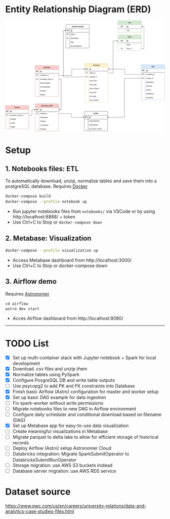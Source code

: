 #  Entity Relationship Diagram (ERD)
[![ERD diagram](ERD.png)](https://viewer.diagrams.net/?tags=%7B%7D&lightbox=1&highlight=0000ff&edit=_blank&layers=1&nav=1&title=DER%20inventory_analysis&dark=auto#Uhttps%3A%2F%2Fdrive.google.com%2Fuc%3Fid%3D1_B1yiPsM6hpgth14rVbpCK10uO4eSjG3%26export%3Ddownload)
# Setup

## 1. Notebooks files: ETL
To automatically download, unzip, normalize tables and save them into a postgreSQL database.
Requires [Docker](https://www.docker.com/get-started/)
```bash
docker-compose build
docker-compose --profile notebook up 
```
- Run jupyter notebooks files from `notebooks/` via VSCode or by using http://localhost:8888/ + token
- Use Ctrl+C to Stop or `docker-compose down`
## 2. Metabase: Visualization
```bash
docker-compose --profile visualization up
```
- Access Metabase dashboard from http://localhost:3000/
- Use Ctrl+C to Stop or docker-compose down

## 3. Airflow demo
Requires [Astronomer](https://www.astronomer.io/docs/astro/cli/install-cli/?tab=windowswithwinget#install-the-astro-cli)
```
cd airflow
astro dev start
```
- Acces Airflow dashboard from http://localhost:8080/
---
# TODO List
- [x] Set up multi-container stack with Jupyter notebook + Spark for local development
- [x] Download .csv files and unzip them 
- [x] Normalize tables using PySpark
- [x] Configure PosgreSQL DB and write table outputs
- [ ] Use psycopg2 to add PK and FK constraints into Database
- [x] Finish basic Airflow (Astro) configuration for master and worker setup
- [x] Set up basic DAG example for data ingestion
- [ ] Fix spark-worker without write permissions
- [ ] Migrate notebooks files to new DAG in Airflow environment
- [ ] Configure daily scheduler and conditional download based on filename (DAG)
- [x] Set up Metabase app for easy-to-use data visualization
- [ ] Create meaningful visualizations in Metabase 
- [ ] Migrate parquet to delta lake to allow for efficient storage of historical records
- [ ] Deploy Airflow (Astro) setup Astronomer Cloud
- [ ] Databricks integration: Migrate SparkSubmitOperator to DatabricksSubmitRunOperator
- [ ] Storage migration: use AWS S3 buckets instead
- [ ] Database server migration: use AWS RDS service

# Dataset source
https://www.pwc.com/us/en/careers/university-relations/data-and-analytics-case-studies-files.html